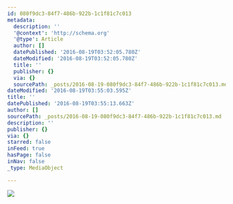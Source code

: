 ```yaml
---
id: 080f9dc3-84f7-486b-922b-1c1f81c7c013
metadata:
  description: ''
  '@context': 'http://schema.org'
  '@type': Article
  author: []
  datePublished: '2016-08-19T03:52:05.780Z'
  dateModified: '2016-08-19T03:52:05.780Z'
  title: ''
  publisher: {}
  via: {}
  sourcePath: _posts/2016-08-19-080f9dc3-84f7-486b-922b-1c1f81c7c013.md
dateModified: '2016-08-19T03:55:03.595Z'
title: ''
datePublished: '2016-08-19T03:55:13.663Z'
author: []
sourcePath: _posts/2016-08-19-080f9dc3-84f7-486b-922b-1c1f81c7c013.md
description: ''
publisher: {}
via: {}
starred: false
inFeed: true
hasPage: false
inNav: false
_type: MediaObject

---
```

![](https://the-grid-user-content.s3-us-west-2.amazonaws.com/a6b5e6ab-6a6f-410d-a06f-7dda25d01c86.jpg)